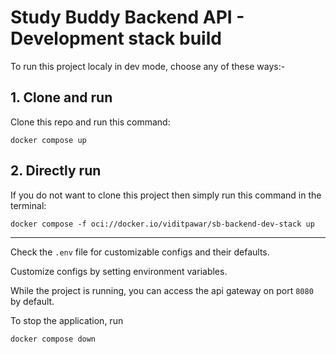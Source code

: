 # Study Buddy Backend API - Development stack build

To run this project localy in dev mode, choose any of these ways:-

## 1. Clone and run
Clone this repo and run this command:

~~~
docker compose up
~~~


## 2. Directly run

If you do not want to clone this project then simply run this command in the terminal:
~~~
docker compose -f oci://docker.io/viditpawar/sb-backend-dev-stack up
~~~

---

Check the `.env` file for customizable configs and their defaults.

Customize configs by setting environment variables.

While the project is running, you can access the api gateway on port `8080` by default.

To stop the application, run

~~~
docker compose down
~~~
